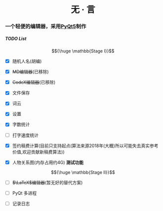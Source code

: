 <h1 align="center">无 · 言

### 一个轻便的编辑器，采用[PyQt5](https://www.qt.io/)制作

##### TODO List

$${\huge \mathbb{Stage I}}$$

- [x] 随机人名(胡编)

- [x] ~~MD编辑器~~(已移除)

- [x] ~~CodeX编辑器~~(已移除)

- [x] 文件保存

- [x] 词云

- [x] 设置

- [x] 字数统计

- [ ] 打字速度统计

- [x] 签约稿费计算(目前只支持起点(算法来源2018年(大概)所以可能失去真实参考价值,欢迎贡献新稿费算法))

- [x] 人物关系图(内存占用约4G) **测试功能**

$${\huge \mathbb{Stage II}}$$

- [ ] ~~$\LaTeX$编辑器~~(暂无好的替代方案)

- [ ] PyQt 多进程
 
- [ ] 记录日志
  
